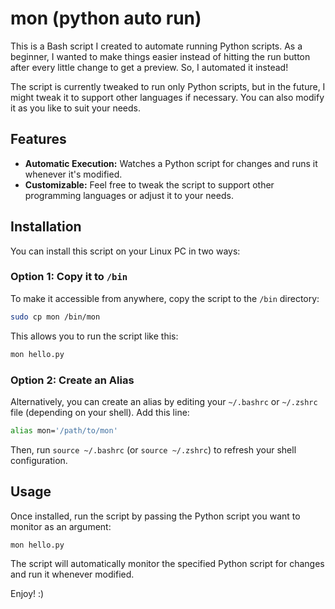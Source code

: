 # mon (python auto run)

This is a Bash script I created to automate running Python scripts. As a beginner, I wanted to make things easier instead of hitting the run button after every little change to get a preview. So, I automated it instead!

The script is currently tweaked to run only Python scripts, but in the future, I might tweak it to support other languages if necessary. You can also modify it as you like to suit your needs.

## Features

- **Automatic Execution:** Watches a Python script for changes and runs it whenever it's modified.
- **Customizable:** Feel free to tweak the script to support other programming languages or adjust it to your needs.

## Installation

You can install this script on your Linux PC in two ways:

### Option 1: Copy it to `/bin`

To make it accessible from anywhere, copy the script to the `/bin` directory:

```bash
sudo cp mon /bin/mon
```

This allows you to run the script like this:

```bash
mon hello.py
```

### Option 2: Create an Alias

Alternatively, you can create an alias by editing your `~/.bashrc` or `~/.zshrc` file (depending on your shell). Add this line:

```bash
alias mon='/path/to/mon'
```

Then, run `source ~/.bashrc` (or `source ~/.zshrc`) to refresh your shell configuration.

## Usage

Once installed, run the script by passing the Python script you want to monitor as an argument:

```bash
mon hello.py
```

The script will automatically monitor the specified Python script for changes and run it whenever modified.

Enjoy! :)